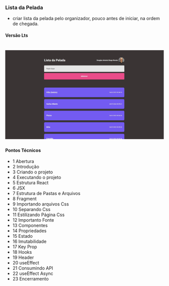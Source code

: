 ### Lista da Pelada

- criar lista da pelada pelo organizador, pouco antes de iniciar, na ordem de chegada.

#### Versão Lts

<h1 align="center">
    <img alt="versão 1.0 do projeto" title="#lista-dapelada" src="./.github/tela-versao-lts.jpg">
</h1>

#### Pontos Técnicos

- 1 Abertura
- 2 Introdução
- 3 Criando o projeto
- 4 Executando o projeto
- 5 Estrutura React
- 6 JSX
- 7 Estrutura de Pastas e Arquivos
- 8 Fragment
- 9 Importando arquivos Css
- 10 Separando Css
- 11 Estilizando Página Css
- 12 Importanto Fonte
- 13 Componentes
- 14 Propriedades
- 15 Estado
- 16 Imutabilidade
- 17 Key Prop
- 18 Hooks
- 19 Header
- 20 useEffect
- 21 Consumindo API
- 22 useEffect Async
- 23 Encerramento